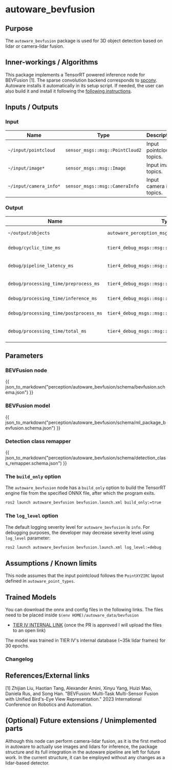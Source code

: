# autoware_bevfusion

## Purpose

The `autoware_bevfusion` package is used for 3D object detection based on lidar or camera-lidar fusion.

## Inner-workings / Algorithms

This package implements a TensorRT powered inference node for BEVFusion [1].
The sparse convolution backend corresponds to [spconv](https://github.com/traveller59/spconv).
Autoware installs it automatically in its setup script. If needed, the user can also build it and install it following the [following instructions](https://github.com/autowarefoundation/spconv_cpp).

## Inputs / Outputs

### Input

| Name                   | Type                            | Description               |
| ---------------------- | ------------------------------- | ------------------------- |
| `~/input/pointcloud`   | `sensor_msgs::msg::PointCloud2` | Input pointcloud topics.  |
| `~/input/image*`       | `sensor_msgs::msg::Image`       | Input image topics.       |
| `~/input/camera_info*` | `sensor_msgs::msg::CameraInfo`  | Input camera info topics. |

### Output

| Name                                   | Type                                             | Description                 |
| -------------------------------------- | ------------------------------------------------ | --------------------------- |
| `~/output/objects`                     | `autoware_perception_msgs::msg::DetectedObjects` | Detected objects.           |
| `debug/cyclic_time_ms`                 | `tier4_debug_msgs::msg::Float64Stamped`          | Cyclic time (ms).           |
| `debug/pipeline_latency_ms`            | `tier4_debug_msgs::msg::Float64Stamped`          | Pipeline latency time (ms). |
| `debug/processing_time/preprocess_ms`  | `tier4_debug_msgs::msg::Float64Stamped`          | Preprocess (ms).            |
| `debug/processing_time/inference_ms`   | `tier4_debug_msgs::msg::Float64Stamped`          | Inference time (ms).        |
| `debug/processing_time/postprocess_ms` | `tier4_debug_msgs::msg::Float64Stamped`          | Postprocess time (ms).      |
| `debug/processing_time/total_ms`       | `tier4_debug_msgs::msg::Float64Stamped`          | Total processing time (ms). |

## Parameters

### BEVFusion node

{{ json_to_markdown("perception/autoware_bevfusion/schema/bevfusion.schema.json") }}

### BEVFusion model

{{ json_to_markdown("perception/autoware_bevfusion/schema/ml_package_bevfusion.schema.json") }}

### Detection class remapper

{{ json_to_markdown("perception/autoware_bevfusion/schema/detection_class_remapper.schema.json") }}

### The `build_only` option

The `autoware_bevfusion` node has a `build_only` option to build the TensorRT engine file from the specified ONNX file, after which the program exits.

```bash
ros2 launch autoware_bevfusion bevfusion.launch.xml build_only:=true
```

### The `log_level` option

The default logging severity level for `autoware_bevfusion` is `info`. For debugging purposes, the developer may decrease severity level using `log_level` parameter:

```bash
ros2 launch autoware_bevfusion bevfusion.launch.xml log_level:=debug
```

## Assumptions / Known limits

This node assumes that the input pointcloud follows the `PointXYZIRC` layout defined in `autoware_point_types`.

## Trained Models

You can download the onnx and config files in the following links.
The files need to be placed inside `$(env HOME)/autoware_data/bevfusion`

- [TIER IV INTERNAL LINK](https://drive.google.com/drive/folders/1vci-mcd-PnMPFfbfwpzCGcfJBqn5kt3M) (once the PR is approved I will upload the files to an open link)

The model was trained in TIER IV's internal database (~35k lidar frames) for 30 epochs.

### Changelog

## References/External links

[1] Zhijian Liu, Haotian Tang, Alexander Amini, Xinyu Yang, Huizi Mao, Daniela Rus, and Song Han. "BEVFusion: Multi-Task Multi-Sensor Fusion with Unified Bird's-Eye View Representation." 2023 International Conference on Robotics and Automation. <!-- cspell:disable-line -->

## (Optional) Future extensions / Unimplemented parts

Although this node can perform camera-lidar fusion, as it is the first method in autoware to actually use images and lidars for inference, the package structure and its full integration in the autoware pipeline are left for future work. In the current structure, it can be employed without any changes as a lidar-based detector.
